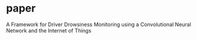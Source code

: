 # paper
A Framework for Driver Drowsiness Monitoring using a Convolutional Neural Network and the Internet of Things
